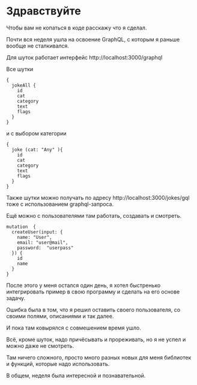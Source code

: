 # Здравствуйте

Чтобы вам не копаться в коде расскажу что я сделал.

Почти вся неделя ушла на освоение GraphQL, с которым я раньше вообще не сталкивался.

Для шуток работает интерфейс http://localhost:3000/graphql
 
Все шутки

```
{
  jokeAll {
    id
    cat
    category
    text
    flags
  }
}
```
и с выбором категории
```
{
  joke (cat: "Any" ){
    id
    cat
    category
    text
    flags
  }
}
```
Также шутки можно получать по адресу http://localhost:3000/jokes/gql тоже с использованием graphql-запроса.

Ещё можно с пользователями там работать, создавать и смотреть.
```
mutation  {
  createUser(input: {
    name: "User",
    email: "user@mail",
    password:  "userpass"
  }) {
    id
    name
  }
}
```

После этого у меня остался один день, я хотел быстренько интегрировать пример в свою программу и сделать на его основе задачу.

Ошибка была в том, что я решил оставить своего пользователя, со своими полями, описаниями и так далее.

И пока там ковырялся с совмешением время ушло.

Всё, кроме шуток, надо причёсывать и прореживать, но я не успел и можно даже не смотреть.

Там ничего сложного, просто много разных новых для меня библиотек и функций, которые надо использовать.

В общем, неделя была интересной и познавательной.



